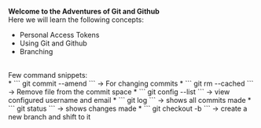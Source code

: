 **Welcome to the Adventures of Git and Github**
<br>
Here we will learn the following concepts: <br>
* Personal Access Tokens
* Using Git and Github
* Branching
<br>
Few command snippets:<br>
* ``` git commit --amend ``` -> For changing commits
* ``` git rm --cached <nameoffile> ``` -> Remove file from the commit space
* ``` git config --list ``` -> view configured username and email
* ``` git log ``` -> shows all commits made
* ``` git status ``` -> shows changes made
* ``` git checkout -b <branchname> ``` -> create a new branch and shift to it